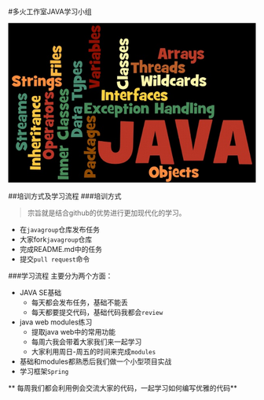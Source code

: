 #多火工作室JAVA学习小组

![](img/java-group-banner.jpg)

##培训方式及学习流程
###培训方式
>宗旨就是结合github的优势进行更加现代化的学习。

* 在`javagroup`仓库发布任务
* 大家fork`javagroup`仓库
* 完成README.md中的任务
* 提交`pull request`命令

###学习流程
主要分为两个方面：
* JAVA SE基础
	* 每天都会发布任务，基础不能丢
	* 每天都要提交代码，基础代码我都会`review`
* java web modules练习
	* 提取java web中的常用功能
	* 每周六我会带着大家我们来一起学习
	* 大家利用周日-周五的时间来完成`modules`
* 基础和modules都熟悉后我们做一个小型项目实战
* 学习框架`Spring`

** 每周我们都会利用例会交流大家的代码，一起学习如何编写优雅的代码**

